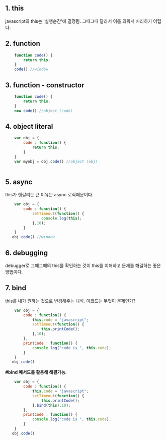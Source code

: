 ## 1. this

javascript의 this는 '실행순간'에 결정됨.
그때그때 달라서 이를 외워서 처리하기 어렵다.


## 2. function 

```javascript
    function code() {
    	return this;
    }
    code() //window
```

## 3. function - constructor

```javascript
    function code() {
    	return this;
    }
    new code() //object (code)
```


## 4. object literal 

```javascript
    var obj = {
    	code : function() {
        	return this;
        }
    }
    var myobj = obj.code() //object (obj)
    
```


## 5. async 
this가 헷갈리는 큰 이유는 async 로직때문이다.

```javascript
    var obj = {
    	code : function() {
        	setTimeout(function() {
            	console.log(this);
            },10);
        }
    }
   obj.code() //window
```


## 6. debugging

debugger로 그때그때의 this를 확인하는 것이 this를 이해하고 문제를 해결하는 좋은 방법이다.


## 7. bind

this를 내가 원하는 것으로 변경해주는 녀석.
이코드는 무엇이 문제인가?

```javascript
    var obj = {
    	code : function() {
            this.code = "javascript";
        	setTimeout(function() {
            	this.printCode();
            },10);
        },
        printCode : function() {
            console.log("code is ", this.code);
        }
    }
   obj.code()
```

**#bind 메서드를 활용해 해결가능.**

```javascript
    var obj = {
    	code : function() {
            this.code = "javascript";
        	setTimeout(function() {
            	this.printCode();
            }.bind(this),10);
        },
        printCode : function() {
            console.log("code is ", this.code);
        }
    }
   obj.code()
```


